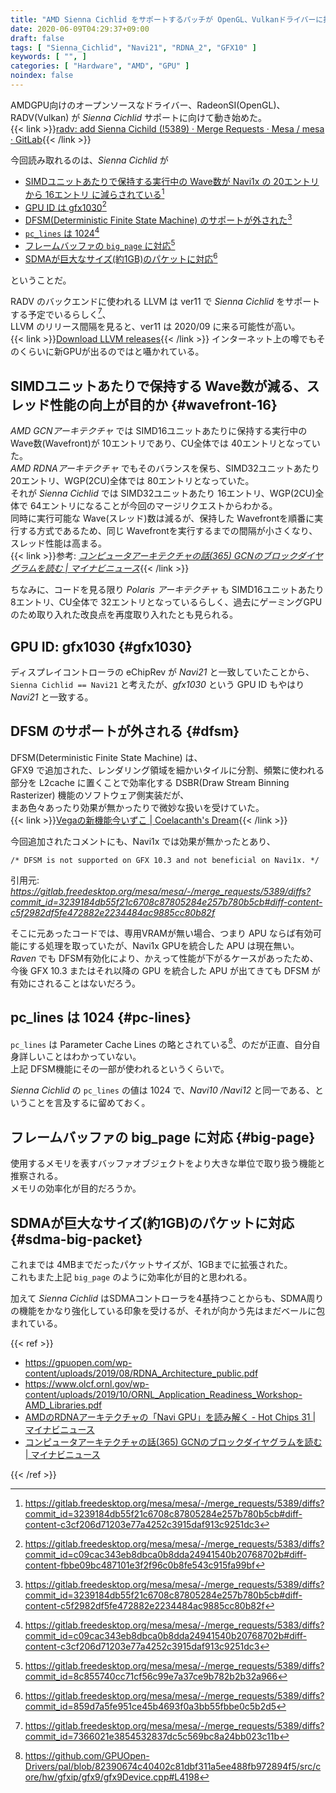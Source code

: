 ```yaml
---
title: "AMD Sienna Cichlid をサポートするパッチが OpenGL、Vulkanドライバーに投稿される"
date: 2020-06-09T04:29:37+09:00
draft: false
tags: [ "Sienna_Cichlid", "Navi21", "RDNA_2", "GFX10" ]
keywords: [ "", ]
categories: [ "Hardware", "AMD", "GPU" ]
noindex: false
---
```


AMDGPU向けのオープンソースなドライバー、RadeonSI(OpenGL)、RADV(Vulkan) が *Sienna Cichlid* サポートに向けて動き始めた。  
{{< link >}}[radv: add Sienna Cichild (!5389) · Merge Requests · Mesa / mesa · GitLab](https://gitlab.freedesktop.org/mesa/mesa/-/merge_requests/5389/commits){{< /link >}}

今回読み取れるのは、*Sienna Cichlid* が

 * [SIMDユニットあたりで保持する実行中の Wave数が Navi1x の 20エントリ から 16エントリ に減らされている](#wavefront-16)[^2]
 * [GPU ID は gfx1030](#gfx1030)[^1]
 * [DFSM(Deterministic Finite State Machine) のサポートが外された](#dfsm)[^3]
 * [`pc_lines` は 1024](#pc-lines)[^5]
 * [フレームバッファの `big_page` に対応](#big-page)[^4]
 * [SDMAが巨大なサイズ(約1GB)のパケットに対応](#sdma-big-packet)[^6]

ということだ。  

[^1]: <https://gitlab.freedesktop.org/mesa/mesa/-/merge_requests/5383/diffs?commit_id=c09cac343eb8dbca0b8dda24941540b20768702b#diff-content-fbbe09bc487101e3f2f96c0b8fe543c915fa99bf>
[^2]: <https://gitlab.freedesktop.org/mesa/mesa/-/merge_requests/5389/diffs?commit_id=3239184db55f21c6708c87805284e257b780b5cb#diff-content-c3cf206d71203e77a4252c3915daf913c9251dc3>
[^3]: <https://gitlab.freedesktop.org/mesa/mesa/-/merge_requests/5389/diffs?commit_id=3239184db55f21c6708c87805284e257b780b5cb#diff-content-c5f2982df5fe472882e2234484ac9885cc80b82f>
[^4]: <https://gitlab.freedesktop.org/mesa/mesa/-/merge_requests/5389/diffs?commit_id=8c855740cc71cf56c99e7a37ce9b782b2b32a966>
[^5]: <https://gitlab.freedesktop.org/mesa/mesa/-/merge_requests/5383/diffs?commit_id=c09cac343eb8dbca0b8dda24941540b20768702b#diff-content-c3cf206d71203e77a4252c3915daf913c9251dc3>
[^6]: <https://gitlab.freedesktop.org/mesa/mesa/-/merge_requests/5389/diffs?commit_id=859d7a5fe951ce45b4693f0a3bb55fbbe0c5b2d5>

RADV のバックエンドに使われる LLVM は ver11 で *Sienna Cichlid* をサポートする予定でいるらしく[^8]、  
LLVM のリリース間隔を見ると、ver11 は 2020/09 に来る可能性が高い。  
{{< link >}}[Download LLVM releases](https://releases.llvm.org/){{< /link >}}
インターネット上の噂でもそのくらいに新GPUが出るのではと囁かれている。  

[^8]: <https://gitlab.freedesktop.org/mesa/mesa/-/merge_requests/5389/diffs?commit_id=7366021e3854532837dc5c569bc8a24bb023c11b>

## SIMDユニットあたりで保持する Wave数が減る、スレッド性能の向上が目的か {#wavefront-16}
*AMD GCNアーキテクチャ* では SIMD16ユニットあたりに保持する実行中の Wave数(Wavefront)が 10エントリであり、CU全体では 40エントリとなっていた。  
*AMD RDNAアーキテクチャ* でもそのバランスを保ち、SIMD32ユニットあたり 20エントリ、WGP(2CU)全体では 80エントリとなっていた。  
それが *Sienna Cichlid* では SIMD32ユニットあたり 16エントリ、WGP(2CU)全体で 64エントリになることが今回のマージリクエストからわかる。  
同時に実行可能な Wave(スレッド)数は減るが、保持した Wavefrontを順番に実行する方式であるため、同じ Wavefrontを実行するまでの間隔が小さくなり、スレッド性能は高まる。  
{{< link >}}参考: <cite>[コンピュータアーキテクチャの話(365) GCNのブロックダイヤグラムを読む | マイナビニュース](https://news.mynavi.jp/article/architecture-365/)</cite>{{< /link >}}

ちなみに、コードを見る限り *Polaris アーキテクチャ* も SIMD16ユニットあたり 8エントリ、CU全体で 32エントリとなっているらしく、過去にゲーミングGPUのため取り入れた改良点を再度取り入れたとも見られる。  

## GPU ID: gfx1030 {#gfx1030}
ディスプレイコントローラの eChipRev が *Navi21* と一致していたことから、`Sienna Cichlid == Navi21` と考えたが、*gfx1030* という GPU ID もやはり *Navi21* と一致する。  

## DFSM のサポートが外される {#dfsm}
DFSM(Deterministic Finite State Machine) は、  
GFX9 で追加された、レンダリング領域を細かいタイルに分割、頻繁に使われる部分を L2cache に置くことで効率化する DSBR(Draw Stream Binning Rasterizer) 機能のソフトウェア側実装だが、  
まあ色々あったり効果が無かったりで微妙な扱いを受けていた。  
{{< link >}}[Vegaの新機能今いずこ | Coelacanth's Dream](/posts/2019/12/07/where-vega-new-feature/#dsbr-draw-stream-binning-rasterizer){{< /link >}}

今回追加されたコメントにも、Navi1x では効果が無かったとあり、  

```
/* DFSM is not supported on GFX 10.3 and not beneficial on Navi1x. */
```

引用元: <cite><https://gitlab.freedesktop.org/mesa/mesa/-/merge_requests/5389/diffs?commit_id=3239184db55f21c6708c87805284e257b780b5cb#diff-content-c5f2982df5fe472882e2234484ac9885cc80b82f></cite>

そこに元あったコードでは、専用VRAMが無い場合、つまり APU ならば有効可能にする処理を取っていたが、Navi1x GPUを統合した APU は現在無い。  
*Raven* でも DFSM有効化により、かえって性能が下がるケースがあったため、今後 GFX 10.3 またはそれ以降の GPU を統合した APU が出てきても DFSM が有効にされることはないだろう。  

## pc_lines は 1024 {#pc-lines}
`pc_lines` は Parameter Cache Lines の略とされている[^7]、のだが正直、自分自身詳しいことはわかっていない。  
上記 DFSM機能にその一部が使われるというくらいで。  

*Sienna Cichlid* の `pc_lines` の値は 1024 で、*Navi10 /Navi12* と同一である、ということを言及するに留めておく。  

[^7]: <https://github.com/GPUOpen-Drivers/pal/blob/82390674c40402c81dbf311a5ee488fb972894f5/src/core/hw/gfxip/gfx9/gfx9Device.cpp#L4198>

## フレームバッファの big_page に対応 {#big-page}
使用するメモリを表すバッファオブジェクトをより大きな単位で取り扱う機能と推察される。  
メモリの効率化が目的だろうか。  

## SDMAが巨大なサイズ(約1GB)のパケットに対応 {#sdma-big-packet}
これまでは 4MBまでだったパケットサイズが、1GBまでに拡張された。  
これもまた上記 `big_page` のように効率化が目的と思われる。  

加えて *Sienna Cichlid* はSDMAコントローラを4基持つことからも、SDMA周りの機能をかなり強化している印象を受けるが、それが向かう先はまだベールに包まれている。  

{{< ref >}}

 * <https://gpuopen.com/wp-content/uploads/2019/08/RDNA_Architecture_public.pdf>
 * <https://www.olcf.ornl.gov/wp-content/uploads/2019/10/ORNL_Application_Readiness_Workshop-AMD_Libraries.pdf>
 * [AMDのRDNAアーキテクチャの「Navi GPU」を読み解く - Hot Chips 31 | マイナビニュース](https://news.mynavi.jp/article/20191023-912850/)
 * [コンピュータアーキテクチャの話(365) GCNのブロックダイヤグラムを読む | マイナビニュース](https://news.mynavi.jp/article/architecture-365/)

{{< /ref >}}
